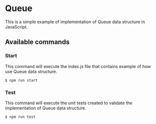 # Queue
This is a simple example of implementation of Queue data structure in JavaScript.  
  
## Available commands
### Start
This command will execute the index.js file that contains example of how use Queue data structure.  
```
$ npm run start
```  
  
### Test
This command will execute the unit tests created to validate the implementation of Queue data structure.  
```
$ npm run test
```  
  